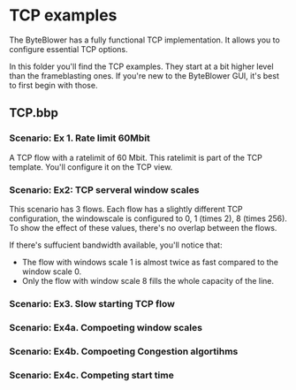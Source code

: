 # TCP examples 

The ByteBlower has a fully functional TCP implementation. It allows you to
configure essential TCP options.

In this folder you'll find the TCP examples. They start at a bit higher level
than the frameblasting ones.  If you're new to the ByteBlower GUI, it's best to
first begin with those.

## TCP.bbp

### Scenario: Ex 1. Rate limit 60Mbit
A TCP flow with a ratelimit of 60 Mbit. This ratelimit is part of the TCP
template. You'll configure it on the TCP view.

### Scenario: Ex2: TCP serveral window scales
This scenario has 3 flows. Each flow has a slightly different TCP
configuration, the windowscale is configured to 0, 1 (times 2), 8 (times 256).
To show the effect of these values, there's no overlap between the flows.

If there's suffucient bandwidth available, you'll notice that:
* The flow with windows scale 1 is almost twice as fast compared to the window scale 0.
* Only the flow with window scale 8 fills the whole capacity of the line.

### Scenario: Ex3. Slow starting TCP flow


### Scenario: Ex4a. Compoeting window scales

### Scenario: Ex4b. Compoeting Congestion algortihms

### Scenario: Ex4c. Competing start time
